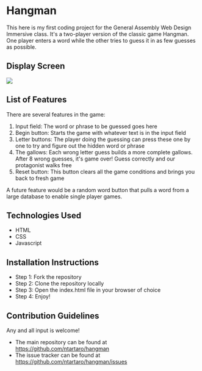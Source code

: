 #  Hangman
This here is my first coding project for the General Assembly Web Design Immersive class. It's a two-player version of the classic game Hangman. One player enters a word while the other tries to guess it in as few guesses as possible.

## Display Screen
![](https://i.imgur.com/WXpHpxL.png)

## List of Features
There are several features in the game: 
1. Input field: The word or phrase to be guessed goes here
2. Begin button: Starts the game with whatever text is in the input field
3. Letter buttons: The player doing the guessing can press these one by one to try and figure out the hidden word or phrase
4. The gallows: Each wrong letter guess builds a more complete gallows. After 8 wrong guesses, it's game over! Guess correctly and our protagonist walks free
5. Reset button: This button clears all the game conditions and brings you back to fresh game

A future feature would be a random word button that pulls a word from a large database to enable single player games.

## Technologies Used
- HTML
- CSS
- Javascript

## Installation Instructions
- Step 1: Fork the repository
- Step 2: Clone the repository locally
- Step 3: Open the index.html file in your browser of choice
- Step 4: Enjoy!

## Contribution Guidelines
Any and all input is welcome!
- The main repository can be found at https://github.com/ntartaro/hangman
- The issue tracker can be found at https://github.com/ntartaro/hangman/issues
